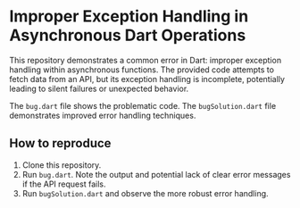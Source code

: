 # Improper Exception Handling in Asynchronous Dart Operations

This repository demonstrates a common error in Dart: improper exception handling within asynchronous functions. The provided code attempts to fetch data from an API, but its exception handling is incomplete, potentially leading to silent failures or unexpected behavior.

The `bug.dart` file shows the problematic code.  The `bugSolution.dart` file demonstrates improved error handling techniques.

## How to reproduce
1. Clone this repository.
2. Run `bug.dart`. Note the output and potential lack of clear error messages if the API request fails.
3. Run `bugSolution.dart` and observe the more robust error handling.
